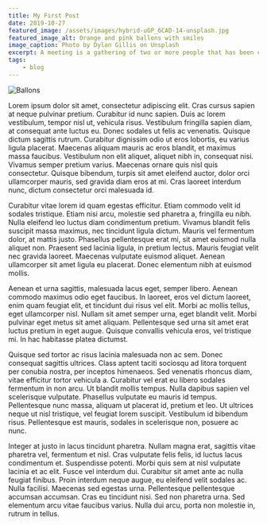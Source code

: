 ```yaml
---
title: My First Post
date: 2019-10-27
featured_image: /assets/images/hybrid-uGP_6CAD-14-unsplash.jpg
featured_image_alt: Orange and pink ballons with smiles
image_caption: Photo by Dylan Gillis on Unsplash
excerpt: A meeting is a gathering of two or more people that has been convened for the purpose of achieving a common goal through verbal interaction.
tags:
    - blog
---
```


![Ballons](/assets/images/hybrid-uGP_6CAD-14-unsplash.jpg)

Lorem ipsum dolor sit amet, consectetur adipiscing elit. Cras cursus sapien at neque pulvinar pretium. Curabitur id nunc sapien. Duis ac lorem vestibulum, tempor nisl ut, vehicula risus. Vestibulum fringilla sapien diam, at consequat ante luctus eu. Donec sodales ut felis ac venenatis. Quisque dictum sagittis rutrum. Curabitur dignissim odio ut eros lobortis, eu varius ligula placerat. Maecenas aliquam mauris ac eros blandit, et maximus massa faucibus. Vestibulum non elit aliquet, aliquet nibh in, consequat nisi. Vivamus semper pretium varius. Maecenas ornare quis nisl quis consectetur. Quisque bibendum, turpis sit amet eleifend auctor, dolor orci ullamcorper mauris, sed gravida diam eros at mi. Cras laoreet interdum nunc, dictum consectetur orci malesuada id.

Curabitur vitae lorem id quam egestas efficitur. Etiam commodo velit id sodales tristique. Etiam nisi arcu, molestie sed pharetra a, fringilla eu nibh. Nulla eleifend leo luctus diam condimentum pretium. Vivamus blandit felis suscipit massa maximus, nec tincidunt ligula dictum. Mauris vel fermentum dolor, at mattis justo. Phasellus pellentesque erat mi, sit amet euismod nulla aliquet non. Praesent sed lacinia ligula, in pretium lectus. Mauris feugiat velit nec gravida laoreet. Maecenas vulputate euismod aliquet. Aenean ullamcorper sit amet ligula eu placerat. Donec elementum nibh at euismod mollis.

Aenean et urna sagittis, malesuada lacus eget, semper libero. Aenean commodo maximus odio eget faucibus. In laoreet, eros vel dictum laoreet, enim quam feugiat elit, et tincidunt dui risus vel elit. Morbi ac mollis tellus, eget ullamcorper nisl. Nullam sit amet semper urna, eget blandit velit. Morbi pulvinar eget metus sit amet aliquam. Pellentesque sed urna sit amet erat luctus pretium in eget augue. Quisque convallis vehicula eros, vel tristique mi. In hac habitasse platea dictumst.

Quisque sed tortor ac risus lacinia malesuada non ac sem. Donec consequat sagittis ultrices. Class aptent taciti sociosqu ad litora torquent per conubia nostra, per inceptos himenaeos. Sed venenatis rhoncus diam, vitae efficitur tortor vehicula a. Curabitur vel erat eu libero sodales fermentum in non arcu. Ut blandit mollis tempus. Nulla dapibus sapien vel scelerisque vulputate. Phasellus vulputate eu mauris id tempus. Pellentesque nunc massa, aliquam ut placerat id, pretium et leo. Ut ultrices neque ut nisl tristique, vel feugiat lorem suscipit. Vestibulum id bibendum risus. Pellentesque est mauris, sodales in scelerisque non, posuere ac nunc.

Integer at justo in lacus tincidunt pharetra. Nullam magna erat, sagittis vitae pharetra vel, fermentum et nisl. Cras vulputate felis felis, id luctus lacus condimentum et. Suspendisse potenti. Morbi quis sem at nisl vulputate lacinia et ac elit. Fusce vel interdum dui. Curabitur sit amet ante ac nulla feugiat finibus. Proin interdum neque augue, eu eleifend velit sodales ac. Nulla facilisi. Maecenas sed egestas urna. Pellentesque pellentesque accumsan accumsan. Cras eu tincidunt nisi. Sed non pharetra urna. Sed elementum arcu vitae faucibus varius. Nulla dui arcu, porta non molestie in, rutrum in tellus.
